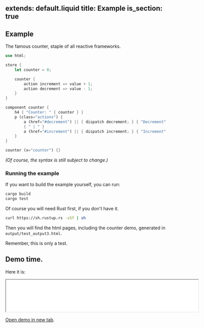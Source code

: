 extends: default.liquid
title: Example
is_section: true
---

## Example

The famous counter, staple of all reactive frameworks.

```rust
use html;

store {
    let counter = 0;

    counter {
        action increment => value + 1;
        action decrement => value - 1;
    }
}

component counter {
    h4 { "Counter: " { counter } }
    p (class="actions") {
        a (href="#decrement") || { dispatch decrement; } { "Decrement" }
        { " | " }
        a (href="#increment") || { dispatch increment; } { "Increment" }
    }
}

counter (x="counter") {}
```

*(Of course, the syntax is still subject to change.)*

### Running the example

If you want to build the example yourself, you can run:

```bash
cargo build
cargo test
```

Of course you will need Rust first, if you don't have it.

```bash
curl https://sh.rustup.rs -sSf | sh
```

Then you will find the html pages, including the counter demo, generated in `output/test_output3.html`.

Remember, this is only a test.

## Demo time.

Here it is:

<iframe src="/isymtope/gen/output/test_output3.html" scrollbars="no" width="600" height="100>" border="0"></iframe>

<a href="/isymtope/gen/output/test_output3.html" target="_blank">Open demo in new tab</a>.
